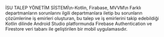 İSU TALEP YÖNETİM SİSTEMİ\n-Kotlin, Firabase, MVVM\n
Farklı departmanların sorunlarını ilgili departmanlara iletip bu sorunların 
çözümlerine iş emirleri oluşturan, bu talep ve iş emirlerini takip edebildiği Kotlin 
dilinde Android Studio platformunda Firebase Authentication ve Firestore veri 
tabanı ile geliştirilen bir mobil uygulamasıdır.
